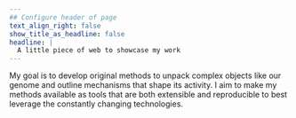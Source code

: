 ```yaml
---
## Configure header of page
text_align_right: false
show_title_as_headline: false
headline: |
  A little piece of web to showcase my work
---
```


<!-- this is a subheadline -->
My goal is to develop original methods to unpack complex objects like our genome and outline mechanisms that shape its activity. I aim to make my methods available as tools that are both extensible and reproducible to best leverage the constantly changing technologies.

